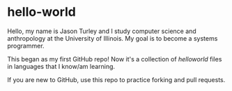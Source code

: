# hello-world

Hello, my name is Jason Turley and I study computer science and anthropology at the University of Illinois.
My goal is to become a systems programmer.

This began as my first GitHub repo! Now it's a collection of *helloworld* files in languages that I know/am learning. 

If you are new to GitHub, use this repo to practice forking and pull requests.
